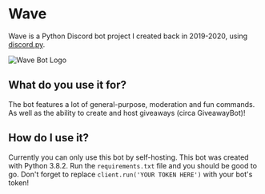 # Wave
Wave is a Python Discord bot project I created back in 2019-2020, using [discord.py](https://discordpy.readthedocs.io/en/stable/).

![Wave Bot Logo](https://cdn.discordapp.com/avatars/802248063686803487/a8b47b14483acbc488d5608cc48a3bf3.webp?size=100)

## What do you use it for?
The bot features a lot of general-purpose, moderation and fun commands. As well as the ability to create and host giveaways (circa GiveawayBot)!

## How do I use it?
Currently you can only use this bot by self-hosting. This bot was created with Python 3.8.2. Run the `requirements.txt` file and you should be good to go. Don't forget to replace `client.run('YOUR TOKEN HERE')` with your bot's token!
